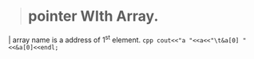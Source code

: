 

> # pointer WIth Array.

| array name is a address of 1<sup>st</sup> element.
	```cpp
		cout<<"a "<<a<<"\t&a[0] "<<&a[0]<<endl;	
	```
